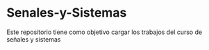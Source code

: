 # Senales-y-Sistemas
Este repositorio tiene como objetivo cargar los trabajos del curso de señales y sistemas 
